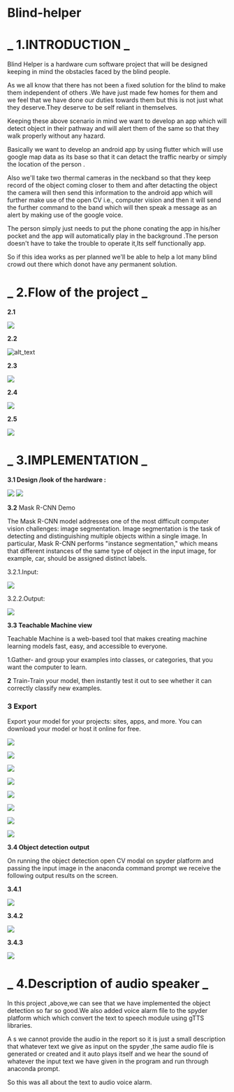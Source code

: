 # Blind-helper

# _ **1.INTRODUCTION** _

Blind Helper is a hardware cum software project that will be designed keeping in mind the obstacles faced by the blind people.

As we all know that there has not been a fixed solution for the blind to make them independent of others .We have just made few homes for them and we feel that we have done our duties towards them but this is not just what they deserve.They deserve to be self reliant in themselves.

Keeping these above scenario in mind we want to develop an app which will detect object in their pathway and will alert them of the same so that they walk properly without any hazard.

Basically we want to develop an android app by using flutter which will use google map data as its base so that it can detact the traffic nearby or simply the location of the person .

Also we&#39;ll take two thermal cameras in the neckband so that they keep record of the object coming closer to them and after detacting the object the camera will then send this information to the android app which will further make use of the open CV i.e., computer vision and then it will send the further command to the band which will then speak a message as an alert by making use of the google voice.

The person simply just needs to put the phone conating the app in his/her pocket and the app will automatically play in the background .The person doesn&#39;t have to take the trouble to operate it,Its self functionally app.

So if this idea works as per planned we&#39;ll be able to help a lot many blind crowd out there which donot have any permanent solution.

# _ **2.Flow of the project** _

**2.1**

![](RackMultipart20220513-1-88ich1_html_8378f153c719215d.png)

**2.2**

![alt_text](RackMultipart20220513-1-88ich1_html_9d2de5b6edbd8f09.jpg)

**2.3**

![](RackMultipart20220513-1-88ich1_html_c76eacba7055e244.jpg)

**2.4**

![](RackMultipart20220513-1-88ich1_html_67f9c316539410a6.jpg)

**2.5**

![](RackMultipart20220513-1-88ich1_html_3304f9bfb25a5ba5.png)

# _ **3.IMPLEMENTATION** _

**3.1 Design /look of the hardware :**

![](RackMultipart20220513-1-88ich1_html_e5403d13c1a7b35d.jpg) ![](RackMultipart20220513-1-88ich1_html_82b60b7155db3a20.jpg)

**3.2** Mask R-CNN Demo

The Mask R-CNN model addresses one of the most difficult computer vision challenges: image segmentation. Image segmentation is the task of detecting and distinguishing multiple objects within a single image. In particular, Mask R-CNN performs &quot;instance segmentation,&quot; which means that different instances of the same type of object in the input image, for example, car, should be assigned distinct labels.

3.2.1.Input:

![](RackMultipart20220513-1-88ich1_html_763ae8e8f841aa72.png)

3.2.2.Output:

![](RackMultipart20220513-1-88ich1_html_5cab744196afa0c7.png)

**3.3 Teachable Machine view**

Teachable Machine is a web-based tool that makes creating machine learning models fast, easy, and accessible to everyone.

1.Gather- and group your examples into classes, or categories, that you want the computer to learn.

**2** Train-Train your model, then instantly test it out to see whether it can correctly classify new examples.

### **3** Export

Export your model for your projects: sites, apps, and more. You can download your model or host it online for free.

![](RackMultipart20220513-1-88ich1_html_a115c4efef9edbf.jpg)

![](RackMultipart20220513-1-88ich1_html_ac6598af049ee7f7.jpg)

![](RackMultipart20220513-1-88ich1_html_f758a161b2a9fcc4.jpg)

![](RackMultipart20220513-1-88ich1_html_d1f50c504329ede8.jpg)

![](RackMultipart20220513-1-88ich1_html_2080136caf0034fc.jpg)

![](RackMultipart20220513-1-88ich1_html_3478dade8022299e.jpg)

![](RackMultipart20220513-1-88ich1_html_bde8b9bee36a5423.jpg)

![](RackMultipart20220513-1-88ich1_html_caaf38decd450722.jpg)

**3.4 Object detection output**

On running the object detection open CV modal on spyder platform and passing the input image in the anaconda command prompt we receive the following output results on the screen.

**3.4.1**

![](RackMultipart20220513-1-88ich1_html_4ecd347792652745.png)

**3.4.2**

![](RackMultipart20220513-1-88ich1_html_e4adb1c0f9f51ad8.jpg)

**3.4.3**

![](RackMultipart20220513-1-88ich1_html_803e0987904bf547.jpg)

# _ **4.Description of audio speaker** _

In this project ,above,we can see that we have implemented the object detection so far so good.We also added voice alarm file to the spyder platform which which convert the text to speech module using gTTS libraries.

A s we cannot provide the audio in the report so it is just a small description that whatever text we give as input on the spyder ,the same audio file is generated or created and it auto plays itself and we hear the sound of whatever the input text we have given in the program and run through anaconda prompt.

So this was all about the text to audio voice alarm.
